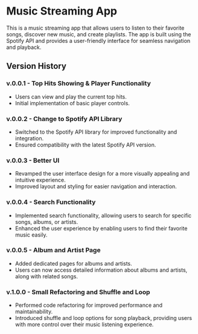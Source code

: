 # Music Streaming App

This is a music streaming app that allows users to listen to their favorite songs, discover new music, and create playlists. The app is built using the Spotify API and provides a user-friendly interface for seamless navigation and playback.

## Version History

### v.0.0.1 - Top Hits Showing & Player Functionality

- Users can view and play the current top hits.
- Initial implementation of basic player controls.

### v.0.0.2 - Change to Spotify API Library

- Switched to the Spotify API library for improved functionality and integration.
- Ensured compatibility with the latest Spotify API version.

### v.0.0.3 - Better UI

- Revamped the user interface design for a more visually appealing and intuitive experience.
- Improved layout and styling for easier navigation and interaction.

### v.0.0.4 - Search Functionality

- Implemented search functionality, allowing users to search for specific songs, albums, or artists.
- Enhanced the user experience by enabling users to find their favorite music easily.

### v.0.0.5 - Album and Artist Page

- Added dedicated pages for albums and artists.
- Users can now access detailed information about albums and artists, along with related songs.

### v.1.0.0 - Small Refactoring and Shuffle and Loop

- Performed code refactoring for improved performance and maintainability.
- Introduced shuffle and loop options for song playback, providing users with more control over their music listening experience.
